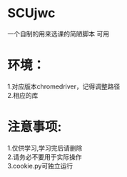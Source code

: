 # SCUjwc
一个自制的用来选课的简陋脚本 可用
# 环境：
1.对应版本chromedriver，记得调整路径   
2.相应的库  
# 注意事项:
1.仅供学习,学习完后请删除    
2.请务必不要用于实际操作  
3.cookie.py可独立运行  
